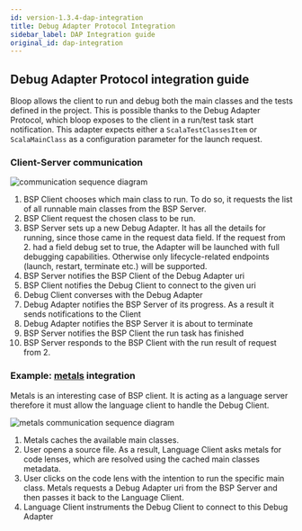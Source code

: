 ```yaml
---
id: version-1.3.4-dap-integration
title: Debug Adapter Protocol Integration
sidebar_label: DAP Integration guide
original_id: dap-integration
---
```


## Debug Adapter Protocol integration guide

Bloop allows the client to run and debug both the main classes and the tests defined in the project. 
This is possible thanks to the Debug Adapter Protocol, which bloop exposes to the client 
in a run/test task start notification. This adapter expects either a 
`ScalaTestClassesItem` or `ScalaMainClass` as a configuration parameter for the launch request.

### Client-Server communication
![communication sequence diagram](assets/dap-sequence.png)

1. BSP Client chooses which main class to run. To do so, it requests the list of all runnable main classes from the BSP Server.
2. BSP Client request the chosen class to be run.
3. BSP Server sets up a new Debug Adapter. It has all the details for running, since those came in the request data field. If the request from 2. had a field debug set to true, the Adapter will be launched with full debugging capabilities. Otherwise only lifecycle-related endpoints (launch, restart, terminate etc.) will be supported.
4. BSP Server notifies the BSP Client of the Debug Adapter uri
5. BSP Client notifies the Debug Client to connect to the given uri
6. Debug Client converses with the Debug Adapter
7. Debug Adapter notifies the BSP Server of its progress. As a result it sends notifications to the Client
8. Debug Adapter notifies the BSP Server it is about to terminate
9. BSP Server notifies the BSP Client the run task has finished
10. BSP Server responds to the BSP Client with the run result of request from 2.

### Example: [metals](https://github.com/scalameta/metals) integration

Metals is an interesting case of BSP client. 
It is acting as a language server therefore it must allow the language client to handle the Debug Client. 

![metals communication sequence diagram](assets/dap-example-metals.png)
1. Metals caches the available main classes.
2. User opens a source file. As a result, Language Client asks metals for code lenses, which are resolved using the cached main classes metadata.
3. User clicks on the code lens with the intention to run the specific main class. Metals requests a Debug Adapter uri from the BSP Server and then passes it back to the Language Client.
4. Language Client instruments the Debug Client to connect to this Debug Adapter
